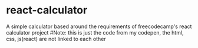 # react-calculator
A simple calculator based around the requirements of freecodecamp's react calculator project
#Note: this is just the code from my codepen, the html, css, js(react) are not linked to each other
